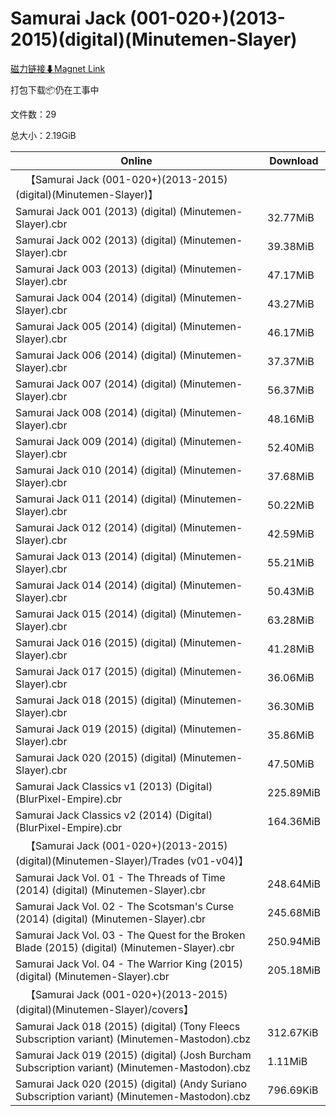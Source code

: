 # Samurai Jack (001-020+)(2013-2015)(digital)(Minutemen-Slayer)

[磁力链接⬇Magnet Link](magnet:?xt=urn:btih:fd19a75beda3738737670e462016122600d4fc4a&dn=Samurai%20Jack%20%28001-020%2B%29%282013-2015%29%28digital%29%28Minutemen-Slayer%29)

打包下载📦仍在工事中

文件数：29

总大小：2.19GiB

Online | Download
--- | ---
&emsp;【Samurai Jack (001-020+)(2013-2015)(digital)(Minutemen-Slayer)】 | 
Samurai Jack 001 (2013) (digital) (Minutemen-Slayer).cbr | 32.77MiB
Samurai Jack 002 (2013) (digital) (Minutemen-Slayer).cbr | 39.38MiB
Samurai Jack 003 (2013) (digital) (Minutemen-Slayer).cbr | 47.17MiB
Samurai Jack 004 (2014) (digital) (Minutemen-Slayer).cbr | 43.27MiB
Samurai Jack 005 (2014) (digital) (Minutemen-Slayer).cbr | 46.17MiB
Samurai Jack 006 (2014) (digital) (Minutemen-Slayer).cbr | 37.37MiB
Samurai Jack 007 (2014) (digital) (Minutemen-Slayer).cbr | 56.37MiB
Samurai Jack 008 (2014) (digital) (Minutemen-Slayer).cbr | 48.16MiB
Samurai Jack 009 (2014) (digital) (Minutemen-Slayer).cbr | 52.40MiB
Samurai Jack 010 (2014) (digital) (Minutemen-Slayer).cbr | 37.68MiB
Samurai Jack 011 (2014) (digital) (Minutemen-Slayer).cbr | 50.22MiB
Samurai Jack 012 (2014) (digital) (Minutemen-Slayer).cbr | 42.59MiB
Samurai Jack 013 (2014) (digital) (Minutemen-Slayer).cbr | 55.21MiB
Samurai Jack 014 (2014) (digital) (Minutemen-Slayer).cbr | 50.43MiB
Samurai Jack 015 (2014) (digital) (Minutemen-Slayer).cbr | 63.28MiB
Samurai Jack 016 (2015) (digital) (Minutemen-Slayer).cbr | 41.28MiB
Samurai Jack 017 (2015) (digital) (Minutemen-Slayer).cbr | 36.06MiB
Samurai Jack 018 (2015) (digital) (Minutemen-Slayer).cbr | 36.30MiB
Samurai Jack 019 (2015) (digital) (Minutemen-Slayer).cbr | 35.86MiB
Samurai Jack 020 (2015) (digital) (Minutemen-Slayer).cbr | 47.50MiB
Samurai Jack Classics v1 (2013) (Digital) (BlurPixel-Empire).cbr | 225.89MiB
Samurai Jack Classics v2 (2014) (Digital) (BlurPixel-Empire).cbr | 164.36MiB
&emsp;【Samurai Jack (001-020+)(2013-2015)(digital)(Minutemen-Slayer)/Trades (v01-v04)】 | 
Samurai Jack Vol. 01 - The Threads of Time (2014) (digital) (Minutemen-Slayer).cbr | 248.64MiB
Samurai Jack Vol. 02 - The Scotsman's Curse (2014) (digital) (Minutemen-Slayer).cbr | 245.68MiB
Samurai Jack Vol. 03 - The Quest for the Broken Blade (2015) (digital) (Minutemen-Slayer).cbr | 250.94MiB
Samurai Jack Vol. 04 - The Warrior King (2015) (digital) (Minutemen-Slayer).cbr | 205.18MiB
&emsp;【Samurai Jack (001-020+)(2013-2015)(digital)(Minutemen-Slayer)/covers】 | 
Samurai Jack 018 (2015) (digital) (Tony Fleecs Subscription variant) (Minutemen-Mastodon).cbz | 312.67KiB
Samurai Jack 019 (2015) (digital) (Josh Burcham Subscription variant) (Minutemen-Mastodon).cbz | 1.11MiB
Samurai Jack 020 (2015) (digital) (Andy Suriano Subscription variant) (Minutemen-Mastodon).cbz | 796.69KiB